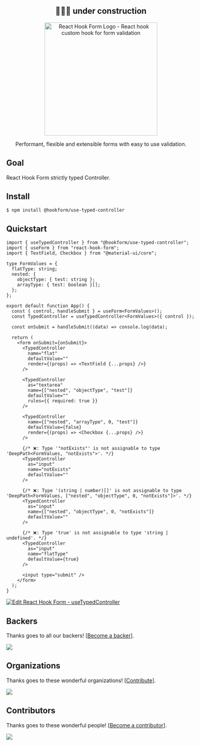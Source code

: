 <div align="center">
  <h2>👷🏻‍♂️ under construction</h2>
</div>

<div align="center">
    <p align="center">
        <a href="https://react-hook-form.com" title="React Hook Form - Simple React forms validation">
            <img src="https://raw.githubusercontent.com/bluebill1049/react-hook-form/master/website/logo.png" alt="React Hook Form Logo - React hook custom hook for form validation" width="300px" />
        </a>
    </p>
</div>

<p align="center">Performant, flexible and extensible forms with easy to use validation.</p>

## Goal

React Hook Form strictly typed Controller.

## Install

```
$ npm install @hookform/use-typed-controller
```

## Quickstart

```tsx
import { useTypedController } from "@hookform/use-typed-controller";
import { useForm } from "react-hook-form";
import { TextField, Checkbox } from "@material-ui/core";

type FormValues = {
  flatType: string;
  nested: {
    objectType: { test: string };
    arrayType: { test: boolean }[];
  };
};

export default function App() {
  const { control, handleSubmit } = useForm<FormValues>();
  const TypedController = useTypedController<FormValues>({ control });

  const onSubmit = handleSubmit((data) => console.log(data);

  return (
    <form onSubmit={onSubmit}>
      <TypedController
        name="flat"
        defaultValue=""
        render={(props) => <TextField {...props} />}
      />

      <TypedController
        as="textarea"
        name={["nested", "objectType", "test"]}
        defaultValue=""
        rules={{ required: true }}
      />

      <TypedController
        name={["nested", "arrayType", 0, "test"]}
        defaultValue={false}
        render={(props) => <Checkbox {...props} />}
      />

      {/* ❌: Type '"notExists"' is not assignable to type 'DeepPath<FormValues, "notExists">'. */}
      <TypedController
        as="input"
        name="notExists"
        defaultValue=""
      />

      {/* ❌: Type '(string | number)[]' is not assignable to type 'DeepPath<FormValues, ["nested", "objectType", 0, "notExists"]>'. */}
      <TypedController
        as="input"
        name={["nested", "objectType", 0, "notExists"]}
        defaultValue=""
      />

      {/* ❌: Type 'true' is not assignable to type 'string | undefined'. */}
      <TypedController
        as="input"
        name="flatType"
        defaultValue={true}
      />

      <input type="submit" />
    </form>
  );
}
```

[![Edit React Hook Form - useTypedController](https://codesandbox.io/static/img/play-codesandbox.svg)](https://codesandbox.io/s/react-hook-form-usetypedcontroller-23qv1?fontsize=14&hidenavigation=1&theme=dark)

## Backers

Thanks goes to all our backers! [[Become a backer](https://opencollective.com/react-hook-form#backer)].

<a href="https://opencollective.com/react-hook-form#backers">
    <img src="https://opencollective.com/react-hook-form/backers.svg?width=950" />
</a>

## Organizations

Thanks goes to these wonderful organizations! [[Contribute](https://opencollective.com/react-hook-form/contribute)].

<a href="https://github.com/react-hook-form/react-hook-form/graphs/contributors">
    <img src="https://opencollective.com/react-hook-form/organizations.svg?width=950" />
</a>

## Contributors

Thanks goes to these wonderful people! [[Become a contributor](CONTRIBUTING.md)].

<a href="https://github.com/react-hook-form/react-hook-form/graphs/contributors">
    <img src="https://opencollective.com/react-hook-form/contributors.svg?width=950" />
</a>

